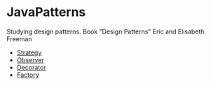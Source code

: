 # JavaPatterns
Studying design patterns.  Book "Design Patterns" Eric and Elisabeth Freeman

<ul>
   <li>
       <a href="src/xyz/tritin/strategy">Strategy</a>
   </li>
    <li>
        <a href="src/xyz/tritin/observer">Observer</a>
    </li>
    <li>
       <a href="src/xyz/tritin/decorator">Decorator</a>
    </li>
      <li>
       <a href="src/xyz/tritin/factory">Factory</a>
    </li>
</ul>
